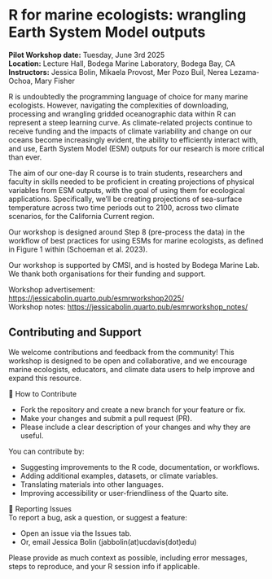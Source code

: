 # R for marine ecologists: wrangling Earth System Model outputs

**Pilot Workshop date:** Tuesday, June 3rd 2025  
**Location:** Lecture Hall, Bodega Marine Laboratory, Bodega Bay, CA  
**Instructors:** Jessica Bolin, Mikaela Provost, Mer Pozo Buil, Nerea Lezama-Ochoa, Mary Fisher

R is undoubtedly the programming language of choice for many marine ecologists. However, navigating the complexities of downloading, processing and wrangling gridded oceanographic data within R can represent a steep learning curve. As climate-related projects continue to receive funding and the impacts of climate variability and change on our oceans become increasingly evident, the ability to efficiently interact with, and use, Earth System Model (ESM) outputs for our research is more critical than ever.

The aim of our one-day R course is to train students, researchers and faculty in skills needed to be proficient in creating projections of physical variables from ESM outputs, with the goal of using them for ecological applications. Specifically, we’ll be creating projections of sea-surface temperature across two time periods out to 2100, across two climate scenarios, for the California Current region.

Our workshop is designed around Step 8 (pre-process the data) in the workflow of best practices for using ESMs for marine ecologists, as defined in Figure 1 within (Schoeman et al. 2023).

Our workshop is supported by CMSI, and is hosted by Bodega Marine Lab. We thank both organisations for their funding and support.

Workshop advertisement: https://jessicabolin.quarto.pub/esmrworkshop2025/  
Workshop notes: https://jessicabolin.quarto.pub/esmrworkshop_notes/ 


## Contributing and Support
We welcome contributions and feedback from the community! This workshop is designed to be open and collaborative, and we encourage marine ecologists, educators, and climate data users to help improve and expand this resource.

🤝 How to Contribute  
- Fork the repository and create a new branch for your feature or fix.
- Make your changes and submit a pull request (PR).
- Please include a clear description of your changes and why they are useful.

You can contribute by:  
- Suggesting improvements to the R code, documentation, or workflows.
- Adding additional examples, datasets, or climate variables.
- Translating materials into other languages.
- Improving accessibility or user-friendliness of the Quarto site.

🐞 Reporting Issues  
To report a bug, ask a question, or suggest a feature:
- Open an issue via the Issues tab.
- Or, email Jessica Bolin (jabbolin(at)ucdavis(dot)edu)

Please provide as much context as possible, including error messages, steps to reproduce, and your R session info if applicable.


